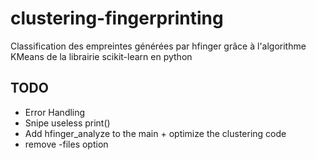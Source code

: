 # clustering-fingerprinting
Classification des empreintes générées par hfinger grâce à l'algorithme KMeans de la librairie scikit-learn en python


## TODO
- Error Handling
- Snipe useless print()
- Add hfinger_analyze to the main + optimize the clustering code
- remove -files option
